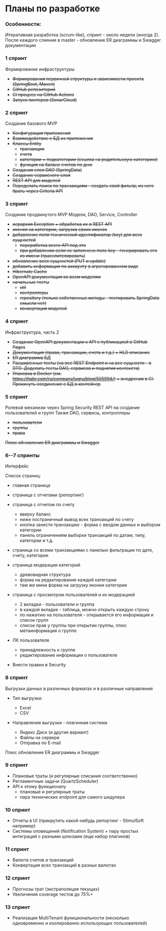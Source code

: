 # Планы по разработке


### Особенности:

Итеративная разработка (scrum-like), спринт - около недели (иногда 2).
После каждого слияния в master - обновление ER диаграммы и Swagger документации


### 1 спринт

Формирование инфраструктуры
- ~~Формирования первичной структуры и зависимости проекта (SpringBoot, Maven)~~
- ~~GitHub репозиторий~~
- ~~CI процесс на GitHub Actions~~
- ~~Запуск линтеров (SonarCloud)~~


### 2 спринт 

Создание базового MVP

- ~~Конфигурация приложения~~
- ~~Взаимодействие с БД из приложения~~
- ~~Классы Entity~~
    * ~~транзакции~~
    * ~~счета~~
    * ~~категории + подкатегории (ссылка на родительскую категорию)~~
    * ~~функция на баланс счетов по дню~~
- ~~Создания слоя DAO (SpringData)~~
- ~~Создание сервисного слоя~~
- ~~REST API для моделей~~
- ~~Переделать поиск по транзакциям - создать свой фильтр, из него брать через Criteria API~~


### 3 спринт

Создание продвинутого MVP
Модели, DAO, Service, Controller

- ~~иерархия Exception + обработка их в REST API~~
- ~~иконки на категории, загрузка своих иконок~~
- ~~добавление поля технический идентификатор (key) для всех сущностей~~
    - ~~переработка всего API под это~~
    - ~~при добавлении если не заполнено поле key - генерировать его из имени (траснлителировать)~~
- ~~обновление всех сущностей (PUT и update)~~
- ~~добавить информация по аккаунту в агрегированном виде~~
- ~~Hibernate Cache~~
- ~~OpenAPI документация ко всем моделям~~
- ~~начальные тесты~~
    * ~~util~~
    * ~~контроллеры~~
    * ~~repository (только собственные методы - тестировать SpringData смысла нет)~~
    * ~~конвертация моделей~~


### 4 спринт

Инфраструктура, часть 2

- ~~Создание OpenAPI документации к API с публикацией в GitHub Pages~~
- ~~Документация (права, транзакции, счета и т.д.) + HLD описание~~
- ~~ER диаграмма БД~~
- ~~Расширенные тесты (на все REST Endpoint и на все сущности - в DTO. Доделать тесты DAO, сервисов и поднятия контекста)~~
- ~~Упаковка в Docker (см. https://habr.com/ru/company/jugru/blog/505994/) + внедрения в CI. 
    Прокинуть соединение с БД в контейнер~~


### 5 спринт

Ролевой механизм через Spring Security
REST API на создание пользователей и групп 
Также DAO, сервисы, контроллеры

- ~~пользователи~~
- ~~группы~~
- ~~права~~

~~Плюс обновление ER диаграммы и Swagger~~


### 6--7 спринты

Интерфейс 

Список страниц:

- главная страница
- страница с отчетами (репортинг)
- страница с отчетом по счету 
    * вверху баланс
    * ниже постраничный вывод всех транзакций по счету
    * кнопка занести транзакцию - форма с вводом данных и выбором категории
    * панель ограничениям выборки транзакций по датам, типу, категории и т.д.
- страница со всеми транзакциями с панелью фильтрации по дате, счету, категории    
- страница модерации категорий
    * древовидная структура
    * форма на редактирование каждой категории
    * там же мини форма на загрузку иконки категории
- страница с просмотром пользователей и их модерацией
    * 2 вкладки - пользователи и группа
    * в каждой вкладке - таблица, можно открыть каждую строку
    * по нажатию на пользователя - открывается его информация и список групп
    * список прав у группы при открытии группы, плюс метаинформация о группе
- ЛК пользователя
    * принадлежность к группе
    * редактирование информации о пользователе

- Внести правки в Security


### 8 спринт

Выгрузки данных в различных форматах и в различные направления

* Тип выгрузки:
    - Excel
    - CSV

* Направление выгрузки - плагинная система
    - Яндекс Диск (и другие вариант)
    - Файлы на сервере
    - Отправка по E-mail

Плюс обновление ER диаграммы и Swagger


### 9 спринт

- Плановые траты (и регулярные списания соответственно)
- Регламентные задачи (QuartzScheduler) 
- API к этому функционалу 
    * плановые и регулярные траты
    * пара технических endpoint для самого шедулера


### 10 спринт

- Отчеты в UI (прикрутить какой-нибудь репортинг - StimulSoft например)
- Системы оповещений (Notification System) + пару простых интеграций с разными шлюзами (еще набор плагинов)


### 11 спринт

- Валюта счетов и транзакций
- Конвертация всех транзакций в разных валютах


### 12 спринт

- Прогнозы трат (экстраполяция текущих)
- Увеличения coverage тестов до 75%+


### 13 спринт

- Реализация MultiTenant функциональности (несколько одновременно и изолированно использующих пользователей)
